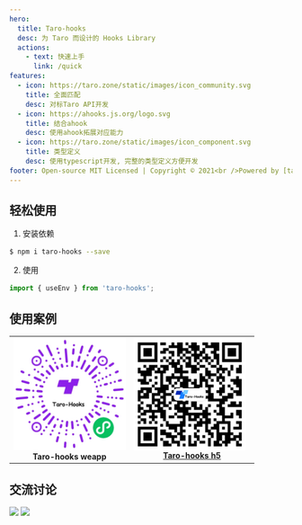 ```yaml
---
hero:
  title: Taro-hooks
  desc: 为 Taro 而设计的 Hooks Library
  actions:
    - text: 快速上手
      link: /quick
features:
  - icon: https://taro.zone/static/images/icon_community.svg
    title: 全面匹配
    desc: 对标Taro API开发
  - icon: https://ahooks.js.org/logo.svg
    title: 结合ahook
    desc: 使用ahook拓展对应能力
  - icon: https://taro.zone/static/images/icon_component.svg
    title: 类型定义
    desc: 使用typescript开发, 完整的类型定义方便开发
footer: Open-source MIT Licensed | Copyright © 2021<br />Powered by [taro-hooks](https://github.com/innocces/taro-hooks)
---
```


## 轻松使用

1. 安装依赖

```bash
$ npm i taro-hooks --save
```

2. 使用

```jsx | pure
import { useEnv } from 'taro-hooks';
```

## 使用案例

<table>
  <tbody>
    <tr>
      <td align="center">
        <a>
          <img
            width="200"
            src="/image/hooks.jpeg"
          />
          <br>
          <strong>Taro-hooks weapp</strong>
        </a>
      </td>
      <td align="center">
        <a target="_blank" href="https://innocces.github.io/taro-hooks">
          <img
            height="200"
            style="vertical-align: -0.32em; margin-right: 8px;"
            src="/image/hooksite.png"
          />
          <br>
          <strong>Taro-hooks h5</strong>
        </a>
      </td>
    </tr>
  </tbody>
</table>

## 交流讨论

<div>
  <img data-type="dingtalk" src="https://g" width="300" />
  <img data-type="wechat" src="http://111" width="300" />
</div>
